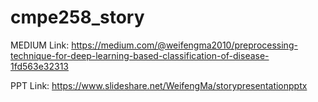 # cmpe258_story

MEDIUM Link: https://medium.com/@weifengma2010/preprocessing-technique-for-deep-learning-based-classification-of-disease-1fd563e32313

PPT Link: https://www.slideshare.net/WeifengMa/storypresentationpptx
